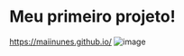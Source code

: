 # Meu primeiro projeto!
https://maiinunes.github.io/
![image](https://user-images.githubusercontent.com/108023831/193861490-3562dee4-91ac-472d-8d30-f399fa414a5e.png)
